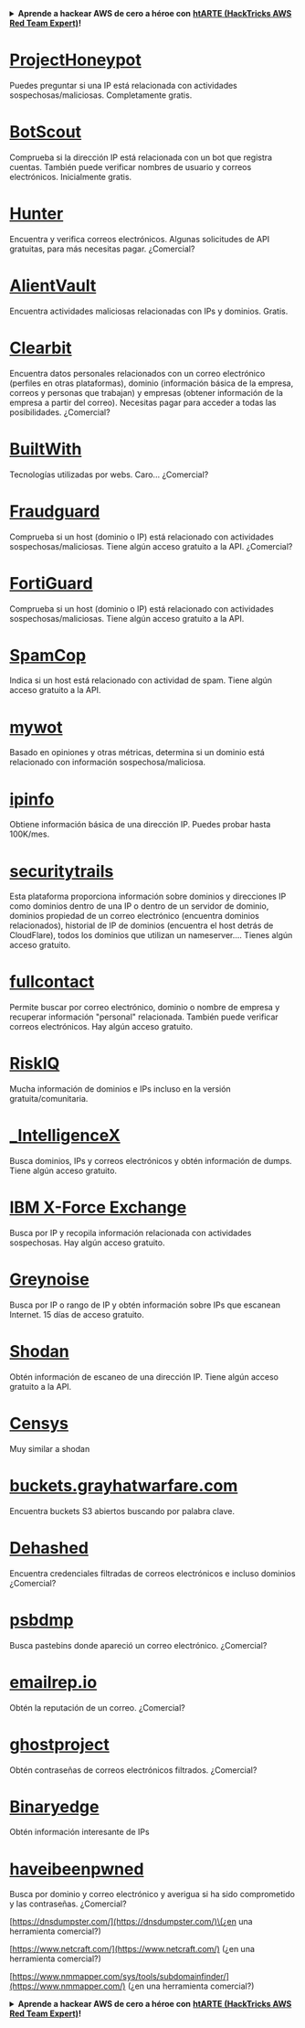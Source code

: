 <details>

<summary><strong>Aprende a hackear AWS de cero a héroe con</strong> <a href="https://training.hacktricks.xyz/courses/arte"><strong>htARTE (HackTricks AWS Red Team Expert)</strong></a><strong>!</strong></summary>

Otras formas de apoyar a HackTricks:

* Si quieres ver tu **empresa anunciada en HackTricks** o **descargar HackTricks en PDF** revisa los [**PLANES DE SUSCRIPCIÓN**](https://github.com/sponsors/carlospolop)!
* Consigue el [**merchandising oficial de PEASS & HackTricks**](https://peass.creator-spring.com)
* Descubre [**La Familia PEASS**](https://opensea.io/collection/the-peass-family), nuestra colección de [**NFTs**](https://opensea.io/collection/the-peass-family) exclusivos
* **Únete al** 💬 [**grupo de Discord**](https://discord.gg/hRep4RUj7f) o al [**grupo de telegram**](https://t.me/peass) o **sígueme** en **Twitter** 🐦 [**@carlospolopm**](https://twitter.com/carlospolopm)**.**
* **Comparte tus trucos de hacking enviando PRs a los repositorios de github de** [**HackTricks**](https://github.com/carlospolop/hacktricks) y [**HackTricks Cloud**](https://github.com/carlospolop/hacktricks-cloud).

</details>


# [ProjectHoneypot](https://www.projecthoneypot.org/)

Puedes preguntar si una IP está relacionada con actividades sospechosas/maliciosas. Completamente gratis.

# [**BotScout**](http://botscout.com/api.htm)

Comprueba si la dirección IP está relacionada con un bot que registra cuentas. También puede verificar nombres de usuario y correos electrónicos. Inicialmente gratis.

# [Hunter](https://hunter.io/)

Encuentra y verifica correos electrónicos.
Algunas solicitudes de API gratuitas, para más necesitas pagar.
¿Comercial?

# [AlientVault](https://otx.alienvault.com/api)

Encuentra actividades maliciosas relacionadas con IPs y dominios. Gratis.

# [Clearbit](https://dashboard.clearbit.com/)

Encuentra datos personales relacionados con un correo electrónico \(perfiles en otras plataformas\), dominio \(información básica de la empresa, correos y personas que trabajan\) y empresas \(obtener información de la empresa a partir del correo\).
Necesitas pagar para acceder a todas las posibilidades.
¿Comercial?

# [BuiltWith](https://builtwith.com/)

Tecnologías utilizadas por webs. Caro...
¿Comercial?

# [Fraudguard](https://fraudguard.io/)

Comprueba si un host \(dominio o IP\) está relacionado con actividades sospechosas/maliciosas. Tiene algún acceso gratuito a la API.
¿Comercial?

# [FortiGuard](https://fortiguard.com/)

Comprueba si un host \(dominio o IP\) está relacionado con actividades sospechosas/maliciosas. Tiene algún acceso gratuito a la API.

# [SpamCop](https://www.spamcop.net/)

Indica si un host está relacionado con actividad de spam. Tiene algún acceso gratuito a la API.

# [mywot](https://www.mywot.com/)

Basado en opiniones y otras métricas, determina si un dominio está relacionado con información sospechosa/maliciosa.

# [ipinfo](https://ipinfo.io/)

Obtiene información básica de una dirección IP. Puedes probar hasta 100K/mes.

# [securitytrails](https://securitytrails.com/app/account)

Esta plataforma proporciona información sobre dominios y direcciones IP como dominios dentro de una IP o dentro de un servidor de dominio, dominios propiedad de un correo electrónico \(encuentra dominios relacionados\), historial de IP de dominios \(encuentra el host detrás de CloudFlare\), todos los dominios que utilizan un nameserver....
Tienes algún acceso gratuito.

# [fullcontact](https://www.fullcontact.com/)

Permite buscar por correo electrónico, dominio o nombre de empresa y recuperar información "personal" relacionada. También puede verificar correos electrónicos. Hay algún acceso gratuito.

# [RiskIQ](https://www.spiderfoot.net/documentation/)

Mucha información de dominios e IPs incluso en la versión gratuita/comunitaria.

# [\_IntelligenceX](https://intelx.io/)

Busca dominios, IPs y correos electrónicos y obtén información de dumps. Tiene algún acceso gratuito.

# [IBM X-Force Exchange](https://exchange.xforce.ibmcloud.com/)

Busca por IP y recopila información relacionada con actividades sospechosas. Hay algún acceso gratuito.

# [Greynoise](https://viz.greynoise.io/)

Busca por IP o rango de IP y obtén información sobre IPs que escanean Internet. 15 días de acceso gratuito.

# [Shodan](https://www.shodan.io/)

Obtén información de escaneo de una dirección IP. Tiene algún acceso gratuito a la API.

# [Censys](https://censys.io/)

Muy similar a shodan

# [buckets.grayhatwarfare.com](https://buckets.grayhatwarfare.com/)

Encuentra buckets S3 abiertos buscando por palabra clave.

# [Dehashed](https://www.dehashed.com/data)

Encuentra credenciales filtradas de correos electrónicos e incluso dominios
¿Comercial?

# [psbdmp](https://psbdmp.ws/)

Busca pastebins donde apareció un correo electrónico. ¿Comercial?

# [emailrep.io](https://emailrep.io/key)

Obtén la reputación de un correo. ¿Comercial?

# [ghostproject](https://ghostproject.fr/)

Obtén contraseñas de correos electrónicos filtrados. ¿Comercial?

# [Binaryedge](https://www.binaryedge.io/)

Obtén información interesante de IPs

# [haveibeenpwned](https://haveibeenpwned.com/)

Busca por dominio y correo electrónico y averigua si ha sido comprometido y las contraseñas. ¿Comercial?

[https://dnsdumpster.com/](https://dnsdumpster.com/)\(¿en una herramienta comercial?\)

[https://www.netcraft.com/](https://www.netcraft.com/) \(¿en una herramienta comercial?\)

[https://www.nmmapper.com/sys/tools/subdomainfinder/](https://www.nmmapper.com/) \(¿en una herramienta comercial?\)



<details>

<summary><strong>Aprende a hackear AWS de cero a héroe con</strong> <a href="https://training.hacktricks.xyz/courses/arte"><strong>htARTE (HackTricks AWS Red Team Expert)</strong></a><strong>!</strong></summary>

Otras formas de apoyar a HackTricks:

* Si quieres ver tu **empresa anunciada en HackTricks** o **descargar HackTricks en PDF** revisa los [**PLANES DE SUSCRIPCIÓN**](https://github.com/sponsors/carlospolop)!
* Consigue el [**merchandising oficial de PEASS & HackTricks**](https://peass.creator-spring.com)
* Descubre [**La Familia PEASS**](https://opensea.io/collection/the-peass-family), nuestra colección de [**NFTs**](https://opensea.io/collection/the-peass-family) exclusivos
* **Únete al** 💬 [**grupo de Discord**](https://discord.gg/hRep4RUj7f) o al [**grupo de telegram**](https://t.me/peass) o **sígueme** en **Twitter** 🐦 [**@carlospolopm**](https://twitter.com/carlospolopm)**.**
* **Comparte tus trucos de hacking enviando PRs a los repositorios de github de** [**HackTricks**](https://github.com/carlospolop/hacktricks) y [**HackTricks Cloud**](https://github.com/carlospolop/hacktricks-cloud).

</details>

